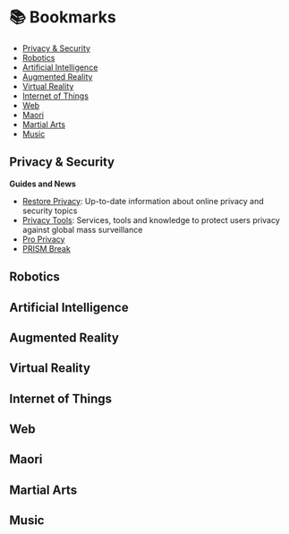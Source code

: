 # :books: Bookmarks

- [Privacy & Security](#privacy-and-security)
- [Robotics](#robotics)
- [Artificial Intelligence](#artificial-intelligence)
- [Augmented Reality](#augmented-reality)
- [Virtual Reality](#virtual-reality)
- [Internet of Things](#internet-of-things)
- [Web](#web)
- [Maori](#maori)
- [Martial Arts](#martial-arts)
- [Music](#music)

## Privacy & Security

**Guides and News**
- [Restore Privacy](https://restoreprivacy.com/): Up-to-date information about online privacy and security topics
- [Privacy Tools](https://www.privacytools.io/): Services, tools and knowledge to protect users privacy against global mass surveillance
- [Pro Privacy](https://proprivacy.com/)
- [PRISM Break](https://prism-break.org/en/)

## Robotics
## Artificial Intelligence
## Augmented Reality
## Virtual Reality
## Internet of Things
## Web
## Maori
## Martial Arts
## Music
